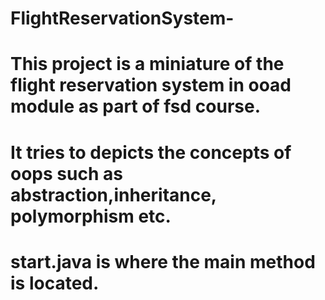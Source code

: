 # FlightReservationSystem-

# This project is a miniature of the flight reservation system in ooad module as part of fsd course.
# It tries to depicts the concepts of oops such as abstraction,inheritance, polymorphism etc.
# start.java is where the main method is located.
